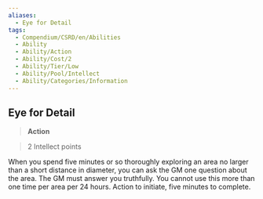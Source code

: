 ```yaml
---
aliases:
  - Eye for Detail
tags:
  - Compendium/CSRD/en/Abilities
  - Ability
  - Ability/Action
  - Ability/Cost/2
  - Ability/Tier/Low
  - Ability/Pool/Intellect
  - Ability/Categories/Information
---
```

  
    
## Eye for Detail    
>**Action**    
>2 Intellect points  
    
When you spend five minutes or so thoroughly exploring an area no larger than a short distance in diameter, you can ask the GM one question about the area. The GM must answer you truthfully. You cannot use this more than one time per area per 24 hours. Action to initiate, five minutes to complete.
